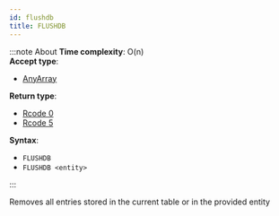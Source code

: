 ```yaml
---
id: flushdb
title: FLUSHDB
---
```


:::note About
**Time complexity**: O(n)  
**Accept type**:

- [AnyArray](../protocol/data-types#any-array)

**Return type**:

- [Rcode 0](../protocol/response-codes)
- [Rcode 5](../protocol/response-codes)

**Syntax**:

- `FLUSHDB`
- `FLUSHDB <entity>`

:::

Removes all entries stored in the current table or in the provided entity
